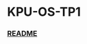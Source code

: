 # KPU-OS-TP1

### [README](https://github.com/furthermares/KPU-OS-TP1/blob/main/OS%207%ED%8C%80%20PBL%20%EC%B5%9C%EC%A2%85%20%EB%B3%B4%EA%B3%A0%EC%84%9C.hwp)
